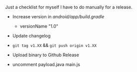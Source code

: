 Just a checklist for myself I have to do manually for a release.

- Increase version in *android/app/build.gradle*
  - versionName "1.0"
  
- Update changelog
- `git tag v1.XX` && `git push origin v1.XX` 
- Upload binary to Github Release
- uncomment payload.java main.js